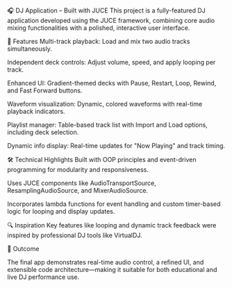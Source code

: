 🎧 DJ Application – Built with JUCE
This project is a fully-featured DJ application developed using the JUCE framework, combining core audio mixing functionalities with a polished, interactive user interface.

🔑 Features
Multi-track playback: Load and mix two audio tracks simultaneously.

Independent deck controls: Adjust volume, speed, and apply looping per track.

Enhanced UI: Gradient-themed decks with Pause, Restart, Loop, Rewind, and Fast Forward buttons.

Waveform visualization: Dynamic, colored waveforms with real-time playback indicators.

Playlist manager: Table-based track list with Import and Load options, including deck selection.

Dynamic info display: Real-time updates for "Now Playing" and track timing.

🛠️ Technical Highlights
Built with OOP principles and event-driven programming for modularity and responsiveness.

Uses JUCE components like AudioTransportSource, ResamplingAudioSource, and MixerAudioSource.

Incorporates lambda functions for event handling and custom timer-based logic for looping and display updates.

🔍 Inspiration
Key features like looping and dynamic track feedback were inspired by professional DJ tools like VirtualDJ.

📌 Outcome

The final app demonstrates real-time audio control, a refined UI, and extensible code architecture—making it suitable for both educational and live DJ performance use.
